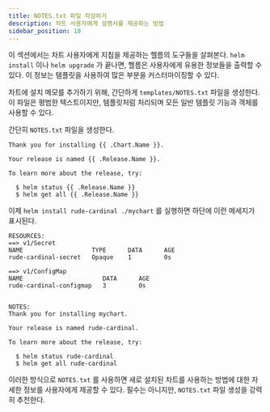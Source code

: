 ```yaml
---
title: NOTES.txt 파일 작성하기
description: 차트 사용자에게 설명서를 제공하는 방법
sidebar_position: 10
---
```


이 섹션에서는 차트 사용자에게 지침을 제공하는 헬름의 도구들을 살펴본다.
`helm install` 이나 `helm upgrade` 가 끝나면, 
헬름은 사용자에게 유용한 정보들을 출력할 수 있다. 
이 정보는 템플릿을 사용하여 많은 부분을 커스터마이징할 수 있다.

차트에 설치 메모를 추가하기 위해, 간단하게 `templates/NOTES.txt` 
파일을 생성한다. 이 파일은 평범한 텍스트이지만, 템플릿처럼 처리되며 
모든 일반 템플릿 기능과 객체를 사용할 수 있다.

간단히 `NOTES.txt` 파일을 생성한다.

```
Thank you for installing {{ .Chart.Name }}.

Your release is named {{ .Release.Name }}.

To learn more about the release, try:

  $ helm status {{ .Release.Name }}
  $ helm get all {{ .Release.Name }}

```

이제 `helm install rude-cardinal ./mychart` 를 실행하면 하단에 이런 메세지가 
표시된다.

```
RESOURCES:
==> v1/Secret
NAME                   TYPE      DATA      AGE
rude-cardinal-secret   Opaque    1         0s

==> v1/ConfigMap
NAME                      DATA      AGE
rude-cardinal-configmap   3         0s


NOTES:
Thank you for installing mychart.

Your release is named rude-cardinal.

To learn more about the release, try:

  $ helm status rude-cardinal
  $ helm get all rude-cardinal
```

이러한 방식으로 `NOTES.txt` 를 사용하면 새로 설치된 차트를 
사용하는 방법에 대한 자세한 정보를 사용자에게 제공할 수 있다. 필수는 아니지만, 
`NOTES.txt` 파일 생성을 강력히 추천한다.
